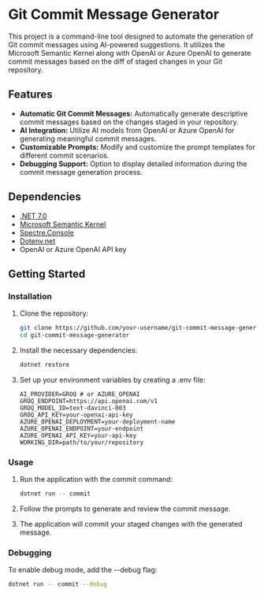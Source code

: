 # Git Commit Message Generator

This project is a command-line tool designed to automate the generation of Git commit messages using AI-powered suggestions. It utilizes the Microsoft Semantic Kernel along with OpenAI or Azure OpenAI to generate commit messages based on the diff of staged changes in your Git repository.

## Features

- **Automatic Git Commit Messages:** Automatically generate descriptive commit messages based on the changes staged in your repository.
- **AI Integration:** Utilize AI models from OpenAI or Azure OpenAI for generating meaningful commit messages.
- **Customizable Prompts:** Modify and customize the prompt templates for different commit scenarios.
- **Debugging Support:** Option to display detailed information during the commit message generation process.

## Dependencies

- [.NET 7.0](https://dotnet.microsoft.com/download/dotnet/7.0)
- [Microsoft Semantic Kernel](https://github.com/microsoft/semantic-kernel)
- [Spectre.Console](https://spectreconsole.net/)
- [Dotenv.net](https://github.com/bolorundurowb/dotenv.net)
- OpenAI or Azure OpenAI API key

## Getting Started

### Installation

1. Clone the repository:

   ```bash
   git clone https://github.com/your-username/git-commit-message-generator.git
   cd git-commit-message-generator
   ```

2. Install the necessary dependencies:

   ```bash
   dotnet restore
   ```

3. Set up your environment variables by creating a .env file:

   ```env
   AI_PROVIDER=GROQ # or AZURE_OPENAI
   GROQ_ENDPOINT=https://api.openai.com/v1
   GROQ_MODEL_ID=text-davinci-003
   GROQ_API_KEY=your-openai-api-key
   AZURE_OPENAI_DEPLOYMENT=your-deployment-name
   AZURE_OPENAI_ENDPOINT=your-endpoint
   AZURE_OPENAI_API_KEY=your-api-key
   WORKING_DIR=path/to/your/repository
   ```

### Usage

1. Run the application with the commit command:

   ```bash
   dotnet run -- commit
   ```

2. Follow the prompts to generate and review the commit message.

3. The application will commit your staged changes with the generated message.

### Debugging

To enable debug mode, add the --debug flag:

   ```bash
   dotnet run -- commit --debug
   ```
